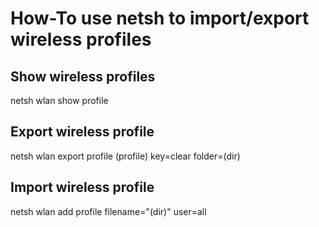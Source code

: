 # How-To use netsh to import/export wireless profiles

## Show wireless profiles
netsh wlan show profile

## Export wireless profile
netsh wlan export profile (profile) key=clear folder=(dir)

## Import wireless profile
netsh wlan add profile filename="(dir)" user=all
